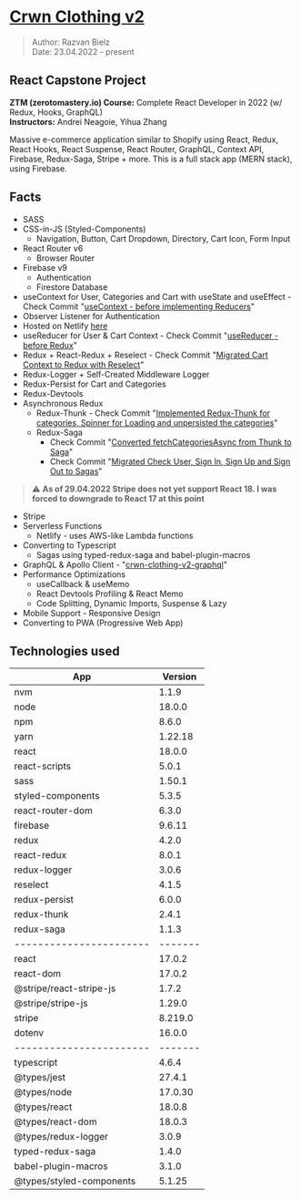 # [Crwn Clothing v2](https://peppy-maamoul-2f70c4.netlify.app)

> Author: Razvan Bielz  
> Date: 23.04.2022 - present

## React Capstone Project
**ZTM (zerotomastery.io) Course:** Complete React Developer in 2022 (w/ Redux, Hooks, GraphQL)  
**Instructors:** Andrei Neagoie, Yihua Zhang  

Massive e-commerce application similar to Shopify using React, Redux, React Hooks, React Suspense, React Router, GraphQL, Context API, Firebase, Redux-Saga, Stripe + more. This is a full stack app (MERN stack), using Firebase.

## Facts
- SASS
- CSS-in-JS (Styled-Components)
  - Navigation, Button, Cart Dropdown, Directory, Cart Icon, Form Input
- React Router v6 
  - Browser Router
- Firebase v9
  - Authentication
  - Firestore Database
- useContext for User, Categories and Cart with useState and useEffect - Check Commit "[useContext - before implementing Reducers](https://github.com/darkresq14/crwn-clothing-v2/tree/5b3102e8b66aef7f36442b2d1d5952dd107cfc7b)"
- Observer Listener for Authentication
- Hosted on Netlify [here](https://peppy-maamoul-2f70c4.netlify.app)
- useReducer for User & Cart Context - Check Commit "[useReducer - before Redux](https://github.com/darkresq14/crwn-clothing-v2/tree/395ac4d0121dd4ea551e8357f776de59850306c9)"
- Redux + React-Redux + Reselect - Check Commit "[Migrated Cart Context to Redux with Reselect](https://github.com/darkresq14/crwn-clothing-v2/tree/c640018c72ef230a8ef5b44766425643128cf1b9)"
- Redux-Logger + Self-Created Middleware Logger
- Redux-Persist for Cart and Categories
- Redux-Devtools
- Asynchronous Redux
  - Redux-Thunk - Check Commit "[Implemented Redux-Thunk for categories, Spinner for Loading and unpersisted the categories](https://github.com/darkresq14/crwn-clothing-v2/tree/b3adf060b256939501f7c2e02fdaee00d57bdfc0)"
  - Redux-Saga
    - Check Commit "[Converted fetchCategoriesAsync from Thunk to Saga](https://github.com/darkresq14/crwn-clothing-v2/tree/4a2fdcb55608e6604c83039723d253a41a72f676)"
    - Check Commit "[Migrated Check User, Sign In, Sign Up and Sign Out to Sagas](https://github.com/darkresq14/crwn-clothing-v2/tree/3800ddd53822da96c7be0ae2c22340a251a0a388)"
> :warning: **As of 29.04.2022 Stripe does not yet support React 18. I was forced to downgrade to React 17 at this point**
- Stripe
- Serverless Functions
  - Netlify - uses AWS-like Lambda functions
- Converting to Typescript
  - Sagas using typed-redux-saga and babel-plugin-macros
- GraphQL & Apollo Client - "[crwn-clothing-v2-graphql](https://github.com/darkresq14/crwn-clothing-v2-graphql)"
- Performance Optimizations 
  - useCallback & useMemo
  - React Devtools Profiling & React Memo
  - Code Splitting, Dynamic Imports, Suspense & Lazy
- Mobile Support - Responsive Design
- Converting to PWA (Progressive Web App)

## Technologies used

| App                      | Version |
| ------------------------ | ------- |
| nvm                      | 1.1.9   |
| node                     | 18.0.0  |
| npm                      | 8.6.0   |
| yarn                     | 1.22.18 |
| react                    | 18.0.0  |
| react-scripts            | 5.0.1   |
| sass                     | 1.50.1  |
| styled-components        | 5.3.5   |
| react-router-dom         | 6.3.0   |
| firebase                 | 9.6.11  |
| redux                    | 4.2.0   |
| react-redux              | 8.0.1   |
| redux-logger             | 3.0.6   |
| reselect                 | 4.1.5   |
| redux-persist            | 6.0.0   |
| redux-thunk              | 2.4.1   |
| redux-saga               | 1.1.3   |
| -----------------------  | ------- |
| react                    | 17.0.2  |
| react-dom                | 17.0.2  |
| @stripe/react-stripe-js  | 1.7.2   |
| @stripe/stripe-js        | 1.29.0  |
| stripe                   | 8.219.0 |
| dotenv                   | 16.0.0  |
| -----------------------  | ------- |
| typescript               | 4.6.4   |
| @types/jest              | 27.4.1  |
| @types/node              | 17.0.30 |
| @types/react             | 18.0.8  |
| @types/react-dom         | 18.0.3  |
| @types/redux-logger      | 3.0.9   |
| typed-redux-saga         | 1.4.0   |
| babel-plugin-macros      | 3.1.0   |
| @types/styled-components | 5.1.25  |


